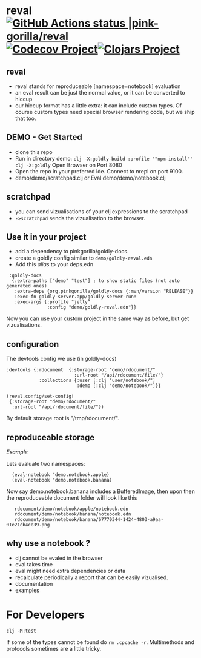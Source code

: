# reval [![GitHub Actions status |pink-gorilla/reval](https://github.com/pink-gorilla/reval/workflows/CI/badge.svg)](https://github.com/pink-gorilla/reval/actions?workflow=CI)[![Codecov Project](https://codecov.io/gh/pink-gorilla/reval/branch/master/graph/badge.svg)](https://codecov.io/gh/pink-gorilla/reval)[![Clojars Project](https://img.shields.io/clojars/v/org.pinkgorilla/reval.svg)](https://clojars.org/org.pinkgorilla/reval)

## reval
- reval stands for reproduceable [namespace=notebook] evaluation
- an eval result can be just the normal value, or it can be converted to hiccup
- our hiccup format has a little extra: it can include custom types.
  Of course custom types need special browser rendering code, but we ship that too.

## DEMO - Get Started
- clone this repo
- Run in directory demo:
   `clj -X:goldly-build :profile '"npm-install"'`
   `clj -X:goldly`
  Open Browser on Port 8080
- Open the repo in your preferred ide. Connect to nrepl on port 9100.
- demo/demo/scratchpad.clj or Eval demo/demo/notebook.clj 

## scratchpad
- you can send vizualisations of your clj expressions to the scratchpad 
- `->scratchpad` sends the vizualisation to the browser.

## Use it in your project
- add a dependency to pinkgorilla/goldly-docs.
- create a goldly config similar to `demo/goldly-reval.edn`
- Add this *alias* to your deps.edn

```
 :goldly-docs
  {:extra-paths ["demo" "test"] ; to show static files (not auto generated ones)
   :extra-deps {org.pinkgorilla/goldly-docs {:mvn/version "RELEASE"}}
   :exec-fn goldly-server.app/goldly-server-run!
   :exec-args {:profile "jetty"
               :config "demo/goldly-reval.edn"}}
```

Now you can use your custom project in the same way as before, but get vizualisations.

## configuration

The devtools config we use (in goldly-docs)

```
:devtools {:rdocument  {:storage-root "demo/rdocument/"
                         :url-root "/api/rdocument/file/"}
            :collections {:user [:clj "user/notebook/"]
                          :demo [:clj "demo/notebook/"]}}
```

```
(reval.config/set-config!
 {:storage-root "demo/rdocument/"
  :url-root "/api/rdocument/file/"})
```

By default storage root is "/tmp/rdocument/".


## reproduceable storage

  *Example*

  Lets evaluate two namespaces:
  ```
    (eval-notebook "demo.notebook.apple)
    (eval-notebook "demo.notebook.banana)
  ```

  Now say demo.notebook.banana includes a BufferedImage, then upon 
  then the reproduceable document folder will look like this

  ```
     rdocument/demo/notebook/apple/notebook.edn
     rdocument/demo/notebook/banana/notebook.edn
     rdocument/demo/notebook/banana/67770344-1424-4803-a9aa-01e21cb4ce39.png

  ``` 
## why use a notebook ?
- clj cannot be evaled in the browser
- eval takes time
- eval might need extra dependencies or data 
- recalculate periodically a report that can be easily vizualised.
- documentation
- examples

# For Developers

```
clj -M:test
```

If some of the types cannot be found do `rm .cpcache -r`. Multimethods and
protocols sometimes are a little tricky.



